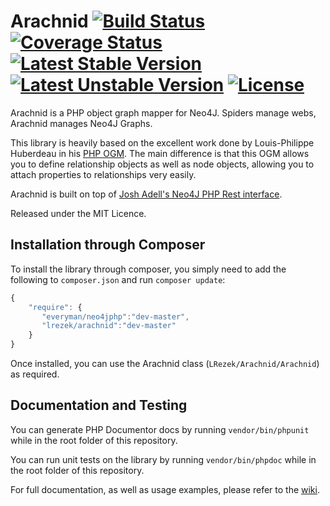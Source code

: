 # Arachnid [![Build Status](https://travis-ci.org/lrezek/Arachnid.svg?branch=master)](https://travis-ci.org/lrezek/Arachnid) [![Coverage Status](https://img.shields.io/coveralls/lrezek/Arachnid.svg)](https://coveralls.io/r/lrezek/Arachnid?branch=master) [![Latest Stable Version](https://poser.pugx.org/lrezek/arachnid/v/stable.svg)](https://packagist.org/packages/lrezek/arachnid) [![Latest Unstable Version](https://poser.pugx.org/lrezek/arachnid/v/unstable.svg)](https://packagist.org/packages/lrezek/arachnid) [![License](https://poser.pugx.org/lrezek/arachnid/license.svg)](https://packagist.org/packages/lrezek/arachnid)

Arachnid is a PHP object graph mapper for Neo4J. Spiders manage webs, Arachnid manages Neo4J Graphs.

This library is heavily based on the excellent work done by Louis-Philippe Huberdeau in his [PHP OGM](https://github.com/lphuberdeau/Neo4j-PHP-OGM).
The main difference is that this OGM allows you to define relationship objects as well as node objects, allowing you to attach properties to relationships very easily.

Arachnid is built on top of [Josh Adell's Neo4J PHP Rest interface](https://github.com/jadell/neo4jphp).

Released under the MIT Licence.

## Installation through Composer

To install the library through composer, you simply need to add the following to `composer.json` and run `composer update`:

```JavaScript
{
    "require": {
       "everyman/neo4jphp":"dev-master",
       "lrezek/arachnid":"dev-master"
    }
}
```
Once installed, you can use the Arachnid class (`LRezek/Arachnid/Arachnid`) as required.

## Documentation and Testing

You can generate PHP Documentor docs by running `vendor/bin/phpunit` while in the root folder of this repository.

You can run unit tests on the library by running `vendor/bin/phpdoc` while in the root folder of this repository.

For full documentation, as well as usage examples, please refer to the [wiki](https://github.com/lrezek/Arachnid/wiki/Table-of-Contents).
